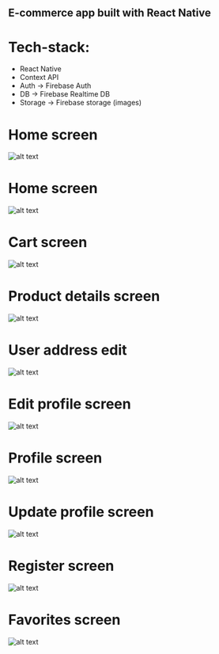 ## E-commerce app built with React Native

# Tech-stack:

- React Native
- Context API
- Auth -> Firebase Auth
- DB -> Firebase Realtime DB
- Storage -> Firebase storage (images)

# Home screen

![alt text](https://github.com/Brian-1812/ecommerce-app/blob/master/images/home.png?raw=true)

# Home screen

![alt text](https://github.com/Brian-1812/ecommerce-app/blob/master/images/home2.png?raw=true)

# Cart screen

![alt text](https://github.com/Brian-1812/ecommerce-app/blob/master/images/cart.png?raw=true)

# Product details screen

![alt text](https://github.com/Brian-1812/ecommerce-app/blob/master/images/details.png?raw=true)

# User address edit

![alt text](https://github.com/Brian-1812/ecommerce-app/blob/master/images/editaddress.png?raw=true)

# Edit profile screen

![alt text](https://github.com/Brian-1812/ecommerce-app/blob/master/images/editprofile.png?raw=true)

# Profile screen

![alt text](https://github.com/Brian-1812/ecommerce-app/blob/master/images/profile.png?raw=true)

# Update profile screen

![alt text](https://github.com/Brian-1812/ecommerce-app/blob/master/images/profile2.png?raw=true)

# Register screen

![alt text](https://github.com/Brian-1812/ecommerce-app/blob/master/images/register.png?raw=true)

# Favorites screen

![alt text](https://github.com/Brian-1812/ecommerce-app/blob/master/images/saved.png?raw=true)
